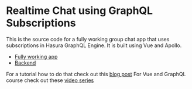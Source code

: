 # Realtime Chat using GraphQL Subscriptions

This is the source code for a fully working group chat app that uses subscriptions in Hasura GraphQL Engine. It is built using Vue and Apollo.

- [Fully working app]()
- [Backend](https://realtime-chat.demo.hasura.app/console)

For a tutorial how to do that check out this [blog post](https://dev.to/hasurahq/realtime-chat-app-with-vue-and-hasura-57db)
For Vue and GraphQL course check out these [video series](https://dev.to/hasurahq/vue-and-graphql-with-hasura-video-course-3mpp)

